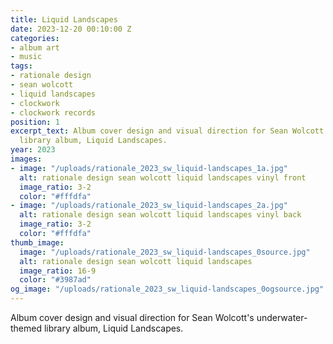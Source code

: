 ```yaml
---
title: Liquid Landscapes
date: 2023-12-20 00:10:00 Z
categories:
- album art
- music
tags:
- rationale design
- sean wolcott
- liquid landscapes
- clockwork
- clockwork records
position: 1
excerpt_text: Album cover design and visual direction for Sean Wolcott's underwater-themed
  library album, Liquid Landscapes.
year: 2023
images:
- image: "/uploads/rationale_2023_sw_liquid-landscapes_1a.jpg"
  alt: rationale design sean wolcott liquid landscapes vinyl front
  image_ratio: 3-2
  color: "#fffdfa"
- image: "/uploads/rationale_2023_sw_liquid-landscapes_2a.jpg"
  alt: rationale design sean wolcott liquid landscapes vinyl back
  image_ratio: 3-2
  color: "#fffdfa"
thumb_image:
  image: "/uploads/rationale_2023_sw_liquid-landscapes_0source.jpg"
  alt: rationale design sean wolcott liquid landscapes
  image_ratio: 16-9
  color: "#3987ad"
og_image: "/uploads/rationale_2023_sw_liquid-landscapes_0ogsource.jpg"
---
```


Album cover design and visual direction for Sean Wolcott's underwater-themed library album, Liquid Landscapes.